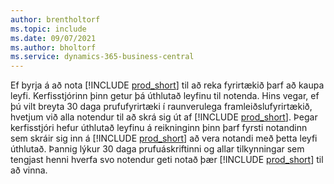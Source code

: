 ```yaml
---
author: brentholtorf
ms.topic: include
ms.date: 09/07/2021
ms.author: bholtorf
ms.service: dynamics-365-business-central
---
```

Ef byrja á að nota [!INCLUDE [prod_short](../includes/prod_short.md)] til að reka fyrirtækið þarf að kaupa leyfi. Kerfisstjórinn þinn getur þá úthlutað leyfinu til notenda. Hins vegar, ef þú vilt breyta 30 daga prufufyrirtæki í raunverulega framleiðslufyrirtækið, hvetjum við alla notendur til að skrá sig út af [!INCLUDE [prod_short](../includes/prod_short.md)]. Þegar kerfisstjóri hefur úthlutað leyfinu á reikninginn þinn þarf fyrsti notandinn sem skráir sig inn á [!INCLUDE [prod_short](../includes/prod_short.md)] að vera notandi með þetta leyfi úthlutað. Þannig lýkur 30 daga prufuáskriftinni og allar tilkynningar sem tengjast henni hverfa svo notendur geti notað þær [!INCLUDE [prod_short](../includes/prod_short.md)] til að vinna.
